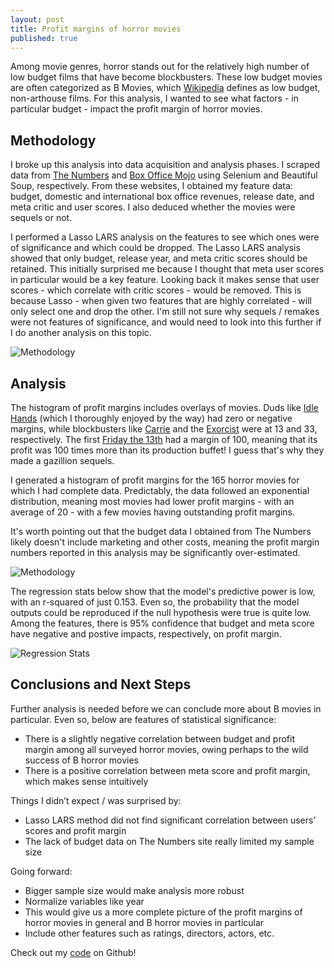 ```yaml
---
layout: post
title: Profit margins of horror movies
published: true
---
```


Among movie genres, horror stands out for the relatively high number of low budget films that have become blockbusters. These low budget movies are often categorized as B Movies, which [Wikipedia](https://en.wikipedia.org/wiki/B_movie) defines as low budget, non-arthouse films. For this analysis, I wanted to see what factors - in particular budget - impact the profit margin of horror movies. 

## Methodology

I broke up this analysis into data acquisition and analysis phases. I scraped data from [The Numbers](http://the-numbers.com/) and [Box Office Mojo](http://boxofficemojo.com/) using Selenium and Beautiful Soup, respectively. From these websites, I obtained my feature data: budget, domestic and international box office revenues, release date, and meta critic and user scores. I also deduced whether the movies were sequels or not. 

I performed a Lasso LARS analysis on the features to see which ones were of significance and which could be dropped. The Lasso LARS analysis showed that only budget, release year, and meta critic scores should be retained. This initially surprised me because I thought that meta user scores in particular would be a key feature. Looking back it makes sense that user scores - which correlate with critic scores - would be removed. This is because Lasso - when given two features that are highly correlated - will only select one and drop the other. I'm still not sure why sequels / remakes were not features of significance, and would need to look into this further if I do another analysis on this topic.

![Methodology]({{site.baseurl}}/images/002-horror_movies-methodology.png)

## Analysis

The histogram of profit margins includes overlays of movies. Duds like [Idle Hands](http://www.imdb.com/title/tt0138510/) (which I thoroughly enjoyed by the way) had zero or negative margins, while blockbusters like [Carrie](http://www.imdb.com/title/tt1939659/) and the [Exorcist](http://www.imdb.com/title/tt0070047/) were at 13 and 33, respectively. The first [Friday the 13th](http://www.imdb.com/title/tt0080761/) had a margin of 100, meaning that its profit was 100 times more than its production buffet! I guess that's why they made a gazillion sequels. 

I generated a histogram of profit margins for the 165 horror movies for which I had complete data. Predictably, the data followed an exponential distribution, meaning most movies had lower profit margins - with an average of 20 - with a few movies having outstanding profit margins. 

It's worth pointing out that the budget data I obtained from The Numbers likely doesn't include marketing and other costs, meaning the profit margin numbers reported in this analysis may be significantly over-estimated.

![Methodology]({{site.baseurl}}/images/002-horror_movies-pmf.png)

The regression stats below show that the model's predictive power is low, with an r-squared of just 0.153. Even so, the probability that the model outputs could be reproduced if the null hypothesis were true is quite low. Among the features, there is 95% confidence that budget and meta score have negative and postive impacts, respectively, on profit margin.

![Regression Stats]({{site.baseurl}}/images/002-horror_movies-regstats.png)

## Conclusions and Next Steps

Further analysis is needed before we can conclude more about B movies in particular. Even so, below are features of statistical significance:

- There is a slightly negative correlation between budget and profit margin among all surveyed horror movies, owing perhaps to the wild success of B horror movies
- There is a positive correlation between meta score and profit margin, which makes sense intuitively

Things I didn’t expect / was surprised by:

- Lasso LARS method did not find significant correlation between users’ scores and profit margin
- The lack of budget data on The Numbers site really limited my sample size

Going forward:

- Bigger sample size would make analysis more robust
- Normalize variables like year
- This would give us a more complete picture of the profit margins of horror movies in general and B horror movies in particular
- Include other features such as ratings, directors, actors, etc.

Check out my [code](https://github.com/pgr-me/metis_projects/tree/master/02-horror) on Github!
